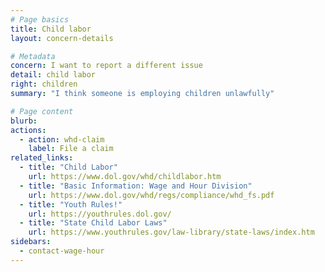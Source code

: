 ```yaml
---
# Page basics
title: Child labor
layout: concern-details

# Metadata
concern: I want to report a different issue
detail: child labor
right: children
summary: "I think someone is employing children unlawfully"

# Page content
blurb:
actions:
  - action: whd-claim
    label: File a claim
related_links:
  - title: "Child Labor"
    url: https://www.dol.gov/whd/childlabor.htm
  - title: "Basic Information: Wage and Hour Division"
    url: https://www.dol.gov/whd/regs/compliance/whd_fs.pdf
  - title: "Youth Rules!"
    url: https://youthrules.dol.gov/
  - title: "State Child Labor Laws"
    url: https://www.youthrules.gov/law-library/state-laws/index.htm
sidebars:
  - contact-wage-hour
---
```

